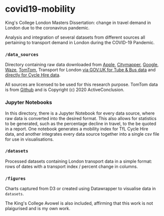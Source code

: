 # covid19-mobility
King's College London Masters Dissertation: change in travel demand in London due to the coronavirus pandemic.

Analysis and integration of several datasets from different sources all pertaining to transport demand in London during the COVID-19 Pandemic.

### `/data_sources`
Directory containing raw data downloaded from [Apple](https://covid19.apple.com/mobility), [Citymapper](https://citymapper.com/cmi), [Google](https://www.google.com/covid19/mobility/), [Waze](https://www.waze.com/covid19), [TomTom](https://www.tomtom.com/en_gb/traffic-index/london-traffic/), Transport for London [via GOV.UK for Tube & Bus data](https://www.gov.uk/government/statistics/transport-use-during-the-coronavirus-covid-19-pandemic) and [directly for Cycle Hire data](https://cycling.data.tfl.gov.uk).

All sources are licensed to be used for this research purpose. TomTom data is from [Github](https://github.com/ActiveConclusion/COVID19_mobility) and is Copyright (c) 2020 ActiveConclusion.

### Jupyter Notebooks
In this directory, there is a Jupyter Notebook for every data source, where raw data is converted into the desired format. This also allows for statistics to be generated, such as the percentage decline in travel, to the be quoted in a report. One notebook generates a mobility index for TfL Cycle Hire data, and another integrates every data source together into a single csv file for use in visualisations.

### `/datasets`
Processed datasets containing London transport data in a simple format: rows of dates with a transport index / percent change in columns.

### `/figures`
Charts captured from D3 or created using Datawrapper to visualise data in `datasets`.

The King's College Avowel is also included, affirming that this work is not plaigurised and is my own work.
